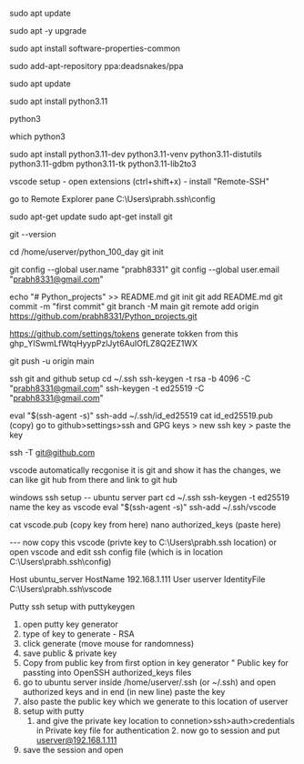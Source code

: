 sudo apt update

sudo apt -y upgrade

sudo apt install software-properties-common

sudo add-apt-repository ppa:deadsnakes/ppa

sudo apt update

sudo apt install python3.11

python3

which python3

sudo apt install python3.11-dev python3.11-venv python3.11-distutils python3.11-gdbm python3.11-tk python3.11-lib2to3



vscode setup - 
open extensions (ctrl+shift+x) - install "Remote-SSH" 

go to Remote Explorer pane 
C:\Users\prabh\.ssh\config


sudo apt-get update
sudo apt-get install git

git --version

cd /home/userver/python_100_day
git init

git config --global user.name "prabh8331"
git config --global user.email "prabh8331@gmail.com"



echo "# Python_projects" >> README.md
git init
git add README.md
git commit -m "first commit"
git branch -M main
git remote add origin https://github.com/prabh8331/Python_projects.git

https://github.com/settings/tokens
generate tokken from this 
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

git push -u origin main



ssh git and github setup
cd ~/.ssh
ssh-keygen -t rsa -b 4096 -C "prabh8331@gmail.com"
ssh-keygen -t ed25519 -C "prabh8331@gmail.com"

eval "$(ssh-agent -s)"
ssh-add ~/.ssh/id_ed25519
cat id_ed25519.pub (copy)
go to github>settings>ssh and GPG keys > new ssh key > paste the key

ssh -T git@github.com



vscode automatically recgonise it is git and show it has the changes, 
we can like git hub from there and link to git hub



windows ssh setup 
-- ubuntu server part 
cd ~/.ssh
ssh-keygen -t ed25519
     name the key as vscode
eval "$(ssh-agent -s)"
ssh-add ~/.ssh/vscode

cat vscode.pub (copy key from here)
nano authorized_keys (paste here)

--- now copy this vscode (privte key to C:\Users\prabh\.ssh location)
or open vscode and edit ssh config file (which is in location C:\Users\prabh\.ssh\config)

Host ubuntu_server
  HostName 192.168.1.111
  User userver
  IdentityFile C:\Users\prabh\.ssh\vscode



Putty ssh setup with puttykeygen
1. open putty key generator 
2. type of key to generate - RSA 
3. click generate (move mouse for randomness)
4. save public & private key 
5. Copy from public key from first option in key generator " Public key for passting into OpenSSH authorized_keys files
6. go to ubuntu server inside /home/userver/.ssh (or ~/.ssh) and open authorized keys and in end (in new line) paste the key
7. also paste the public key which we generate to this location of userver
8. setup with putty 
	1. and give the private key location to connetion>ssh>auth>credentials in Private key file for authentication 
        2. now go to session and put userver@192.168.1.111
3. save the session and open 




